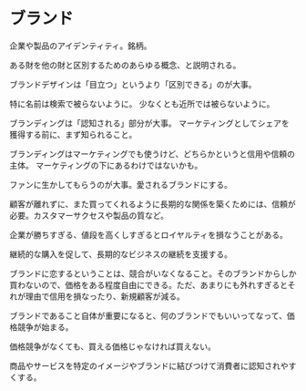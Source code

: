# ブランド

企業や製品のアイデンティティ。銘柄。

ある財を他の財と区別するためのあらゆる概念、と説明される。

ブランドデザインは「目立つ」というより「区別できる」のが大事。

特に名前は検索で被らないように。
少なくとも近所では被らないように。

ブランディングは「認知される」部分が大事。
マーケティングとしてシェアを獲得する前に、まず知られること。

ブランディングはマーケティングでも使うけど、どちらかというと信用や信頼の主体。
マーケティングの下にあるわけではないかも。

ファンに生かしてもらうのが大事。愛されるブランドにする。

顧客が離れずに、また買ってくれるように長期的な関係を築くためには、信頼が必要。カスタマーサクセスや製品の質など。

企業が勝ちすぎる、値段を高くしすぎるとロイヤルティを損なうことがある。

継続的な購入を促して、長期的なビジネスの継続を支援する。

ブランドに恋するということは、競合がいなくなること。そのブランドからしか買わないので、価格をある程度自由にできる。ただ、あまりにも外れすぎるとそれが理由で信用を損なったり、新規顧客が減る。

ブランドであること自体が重要になると、何のブランドでもいいってなって、価格競争が始まる。

価格競争がなくても、買える価格じゃなければ買えない。

商品やサービスを特定のイメージやブランドに結びつけて消費者に認知されやすくする。

